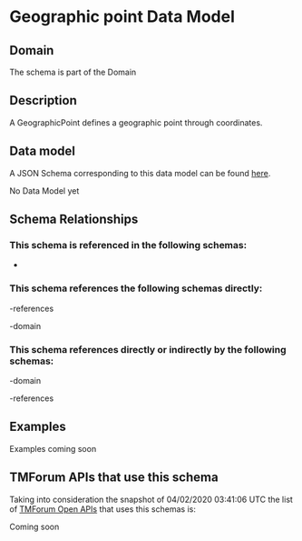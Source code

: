 # Geographic point Data Model

## Domain

The  schema is part of the  Domain

## Description

A GeographicPoint defines a geographic point through coordinates.

## Data model

A JSON Schema corresponding to this data model can be found
[here](https://github.com/tmforum-rand/schemas/blob/candidates/Common/GeographicPoint.schema.json).

No Data Model yet

## Schema Relationships

### This schema is referenced in the following schemas:

-

### This schema references the following schemas directly:

-references

-domain

### This schema references directly or indirectly by the following schemas:

-domain

-references



## Examples

Examples coming soon

## TMForum APIs that use this schema

Taking into consideration the snapshot of 04/02/2020 03:41:06 UTC the list of [TMForum Open APIs](https://www.tmforum.org/open-apis/) that uses this schemas is:

Coming soon